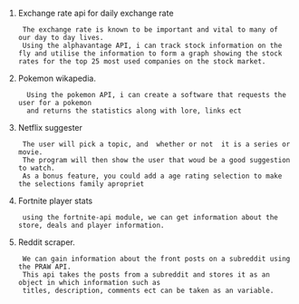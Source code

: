 1. Exchange rate api for daily exchange rate

        The exchange rate is known to be important and vital to many of our day to day lives. 
        Using the alphavantage API, i can track stock information on the fly and utilise the information to form a graph showing the stock rates for the top 25 most used companies on the stock market.

2. Pokemon wikapedia.

         Using the pokemon API, i can create a software that requests the user for a pokemon 
         and returns the statistics along with lore, links ect

3. Netflix suggester

        The user will pick a topic, and  whether or not  it is a series or movie. 
        The program will then show the user that woud be a good suggestion to watch.
        As a bonus feature, you could add a age rating selection to make the selections family apropriet

4. Fortnite player stats

        using the fortnite-api module, we can get information about the store, deals and player information.

5. Reddit scraper.

        We can gain information about the front posts on a subreddit using the PRAW API. 
        This api takes the posts from a subreddit and stores it as an object in which information such as 
        titles, description, comments ect can be taken as an variable.
